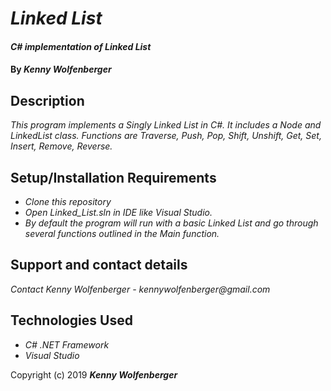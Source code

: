 # _Linked List_

#### _C# implementation of Linked List_

#### By _**Kenny Wolfenberger**_

## Description

_This program implements a Singly Linked List in C#. It includes a Node and LinkedList class. Functions are Traverse, Push, Pop, Shift, Unshift, Get, Set, Insert, Remove, Reverse._

## Setup/Installation Requirements

* _Clone this repository_
* _Open Linked_List.sln in IDE like Visual Studio._
* _By default the program will run with a basic Linked List and go through several functions outlined in the Main function._


## Support and contact details

_Contact Kenny Wolfenberger - kennywolfenberger@gmail.com_


## Technologies Used

* _C# .NET Framework_
* _Visual Studio_


Copyright (c) 2019 **_Kenny Wolfenberger_**
